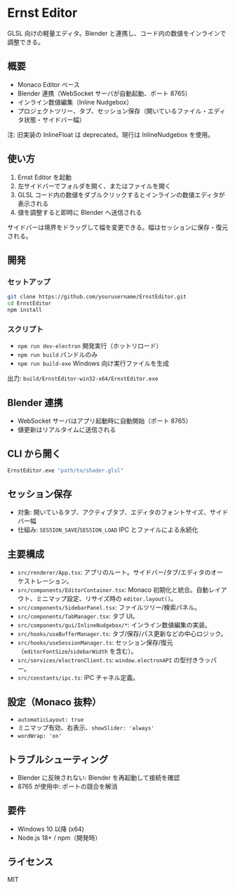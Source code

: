 # Ernst Editor

GLSL 向けの軽量エディタ。Blender と連携し、コード内の数値をインラインで調整できる。

## 概要
- Monaco Editor ベース
- Blender 連携（WebSocket サーバが自動起動、ポート 8765）
- インライン数値編集（Inline Nudgebox）
- プロジェクトツリー、タブ、セッション保存（開いているファイル・エディタ状態・サイドバー幅）

注: 旧実装の InlineFloat は deprecated。現行は InlineNudgebox を使用。

## 使い方
1. Ernst Editor を起動
2. 左サイドバーでフォルダを開く、またはファイルを開く
3. GLSL コード内の数値をダブルクリックするとインラインの数値エディタが表示される
4. 値を調整すると即時に Blender へ送信される

サイドバーは境界をドラッグして幅を変更できる。幅はセッションに保存・復元される。

## 開発
### セットアップ
```bash
git clone https://github.com/yourusername/ErnstEditor.git
cd ErnstEditor
npm install
```

### スクリプト
- `npm run dev-electron` 開発実行（ホットリロード）
- `npm run build` バンドルのみ
- `npm run build-exe` Windows 向け実行ファイルを生成

出力: `build/ErnstEditor-win32-x64/ErnstEditor.exe`

## Blender 連携
- WebSocket サーバはアプリ起動時に自動開始（ポート 8765）
- 値更新はリアルタイムに送信される

## CLI から開く
```bash
ErnstEditor.exe "path/to/shader.glsl"
```

## セッション保存
- 対象: 開いているタブ、アクティブタブ、エディタのフォントサイズ、サイドバー幅
- 仕組み: `SESSION_SAVE`/`SESSION_LOAD` IPC とファイルによる永続化

## 主要構成
- `src/renderer/App.tsx`: アプリのルート。サイドバー/タブ/エディタのオーケストレーション。
- `src/components/EditorContainer.tsx`: Monaco 初期化と統合。自動レイアウト、ミニマップ設定、リサイズ時の `editor.layout()`。
- `src/components/SidebarPanel.tsx`: ファイルツリー/検索パネル。
- `src/components/TabManager.tsx`: タブ UI。
- `src/components/gui/InlineNudgebox/*`: インライン数値編集の実装。
- `src/hooks/useBufferManager.ts`: タブ/保存/パス更新などの中心ロジック。
- `src/hooks/useSessionManager.ts`: セッション保存/復元（`editorFontSize`/`sidebarWidth` を含む）。
- `src/services/electronClient.ts`: `window.electronAPI` の型付きラッパー。
- `src/constants/ipc.ts`: IPC チャネル定義。

## 設定（Monaco 抜粋）
- `automaticLayout: true`
- ミニマップ有効、右表示、`showSlider: 'always'`
- `wordWrap: 'on'`

## トラブルシューティング
- Blender に反映されない: Blender を再起動して接続を確認
- 8765 が使用中: ポートの競合を解消

## 要件
- Windows 10 以降 (x64)
- Node.js 18+ / npm（開発時）

## ライセンス
MIT